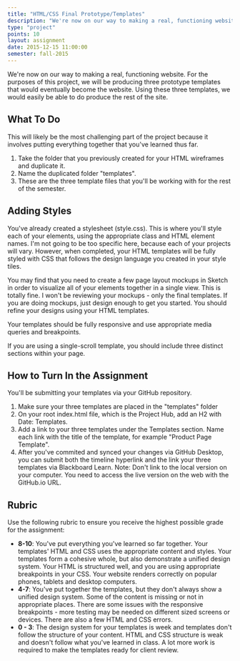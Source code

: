 ```yaml
---
title: "HTML/CSS Final Prototype/Templates"
description: "We're now on our way to making a real, functioning website.  "
type: "project"
points: 10
layout: assignment
date: 2015-12-15 11:00:00
semester: fall-2015
---
```


We're now on our way to making a real, functioning website.  For the purposes of this project, we will be producing three prototype templates that would eventually become the website.  Using these three templates, we would easily be able to do produce the rest of the site.

## What To Do

This will likely be the most challenging part of the project because it involves putting everything together that you've learned thus far.  

1.  Take the folder that you previously created for your HTML wireframes and duplicate it.  
2. Name the duplicated folder "templates".
3. These are the three template files that you'll be working with for the rest of the semester.

## Adding Styles

You've already created a stylesheet (style.css).  This is where you'll style each of your elements, using the appropriate class and HTML element names.  I'm not going to be too specific here, because each of your projects will vary.  However, when completed, your HTML templates will be fully styled with CSS that follows the design language you created in your style tiles.

You may find that you need to create a few page layout mockups in Sketch in order to visualize all of your elements together in a single view.  This is totally fine.  I won't be reviewing your mockups - only the final templates.  If you are doing mockups, just design enough to get you started.  You should refine your designs using your HTML templates.

Your templates should be fully responsive and use appropriate media queries and breakpoints.

If you are using a single-scroll template, you should include three distinct sections within your page.

<!--## Install Jekyll

We've created three prototype files, but there are some problems.  What happens if we change the content of a global element like the header or footer?  Right now if we make a change, we have to change it in all three documents.  By setting these global elements up in a template, we can make changes just once and have them automatically update everywhere.

First, we need to setup Jekyll, a popular static website generator.  We'll do this together in class.

1.  Open terminal.  "Sudo gem install bundler".
2.  Create a new file in your project repository called "Gemfile" - there is no file extension.
3.  Inside Gemfile, add the following line: gem 'github-pages'
4.  Change directories in Terminal by typing "cd (YourDirectoryName)"
5.  Back in the terminal, run "bundle install"
6.  You're ready to run Jekyll.  In terminal, run "bundle exec jekyll serve".
7.  In your browser, go to http://localhost:4000 .  You'll see your site, just as you expected.

## Make Your Templates Dynamic

We're now running a Jekyll site, but we aren't benefiting from Jekyll yet.

1.  Create a folder in your project called "_includes".  The underscore is required.
2.  In your includes folder, create a file called "header.html" and "footer.html".
3.  Copy the code that makes up everything above the start of your main content area and paste it into your header file.
4.  Do the same with the footer file.  Everything below the end of your main content area.
5.  Create another new folder called "_layouts".
6.  Inside layouts, create a new file called "default.html".
7.  Inside default.html, place the code under Default Layout Template below.
8.  Open up each of your 3 templates.  Delete the header and footer from each of them.  At the very top of each, paste the code below called Default Frontmatter.
8.  Open your site back up in your web browser at http://localhost:4000 and navigate to your templates.  You'll see that all three pages display as expected with the same header and footer.  The difference now is that the header/footer is shared.  Try making a change to the header under the "_includes" folder.  You'll notice that the change is reflected automatically on all three templates!
9. Move your stylesheet.css file into the root folder calledd "style" (it should have been created automatically by Jekyll).  We're going to be referencing this file from different places, so it's best that it's in the root directory.
10. Finally, in your includes/footer file, change the reference to your stylesheet to be ../style/style.css (we're going up one level since we're in the templates folder.).  Make sure your stylesheet link hasn't broken!
11. Sync your files back up to GitHub.

### Default Layout Template

<script src="https://gist.github.com/challahan/a96842301446e9eab594.js"></script>

### Default Frontmatter

<script src="https://gist.github.com/challahan/ffac402d02474ab67ade.js"></script> -->

## How to Turn In the Assignment

You'll be submitting your templates via your GitHub repository.

1.  Make sure your three templates are placed in the "templates" folder
2.  On your root index.html file, which is the Project Hub, add an H2 with Date: Templates.
3.  Add a link to your three templates under the Templates section.  Name each link with the title of the template, for example "Product Page Template".
4.  After you've commited and synced your changes via GitHub Desktop, you can submit both the timeline hyperlink and the link your three templates via Blackboard Learn.  Note: Don't link to the local version on your computer.  You need to access the live version on the web with the GitHub.io URL.

## Rubric

Use the following rubric to ensure you receive the highest possible grade for the assignment:

* **8-10**: You've put everything you've learned so far together.  Your templates' HTML and CSS uses the appropriate content and styles.  Your templates form a cohesive whole, but also demonstrate a unified design system.  Your HTML is structured well, and you are using appropriate breakpoints in your CSS. Your website renders correctly on popular phones, tablets and desktop computers.
* **4-7**: You've put together the templates, but they don't always show a unified design system.  Some of the content is missing or not in appropriate places.  There are some issues with the responsive breakpoints - more testing may be needed on different sized screens or devices.  There are also a few HTML and CSS errors.
* **0 - 3**: The design system for your templates is week and templates don't follow the structure of your content.  HTML and CSS structure is weak and doesn't follow what you've learned in class.   A lot more work is required to make the templates ready for client review.